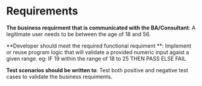 # Requirements

**The business requirment that is communicated with the BA/Consultant**: A legitimate user needs to be between the age of 18 and 56.

**Developer should meet the required functional requiment **: Implement or reuse program logic that will validate a provided numeric input agaist a given range.
eg: IF 19 within the range of 18 to 25 THEN PASS ELSE FAIL

**Test scenarios should be written to**:  Test both positive and negative test cases to validate the business requiments.
